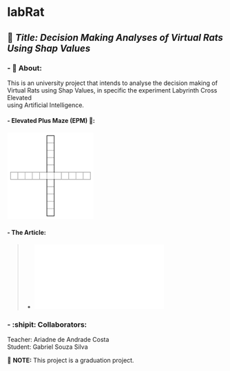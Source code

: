 # labRat

## :rocket: ***Title: Decision Making Analyses of Virtual Rats Using Shap Values***

### - :dart: About:
<p>This is an university project that intends to analyse the decision making of <br>
Virtual Rats using Shap Values, in specific the experiment Labyrinth Cross Elevated <br>
using Artificial Intelligence.</p>

#### - Elevated Plus Maze (EPM) :rat::
<img src="labrinth.png" alt="labrinth" width="200"/>

#### - The Article:

>  *  ![lab](/Article.md)


### - :shipit: Collaborators:
<p>   Teacher: Ariadne de Andrade Costa <br>
   Student: Gabriel Souza Silva</p>

:pushpin: __NOTE:__ This project is a graduation project.
